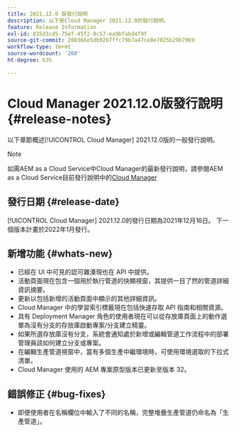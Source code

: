 ```yaml
---
title: 2021.12.0 版發行說明
description: 以下是Cloud Manager 2021.12.0的發行說明。
feature: Release Information
exl-id: 835d3cd5-75ef-45f2-8c57-ea9bfabd4f9f
source-git-commit: 200366e5db92b7ffc79b7a47ce8e7825b29b7969
workflow-type: tm+mt
source-wordcount: '268'
ht-degree: 63%

---
```


# Cloud Manager 2021.12.0版發行說明 {#release-notes}

以下章節概述[!UICONTROL Cloud Manager] 2021.12.0版的一般發行說明。

>[!NOTE]
>
>如需AEM as a Cloud Service中Cloud Manager的最新發行說明，請參閱AEM as a Cloud Service目前發行說明中的[Cloud Manager](https://experienceleague.adobe.com/docs/experience-manager-cloud-service/content/implementing/using-cloud-manager/release-notes-cloud-manager/release-notes-cm-current.html?lang=zh-Hant)

## 發行日期 {#release-date}

[!UICONTROL Cloud Manager] 2021.12.0的發行日期為2021年12月16日。 下一個版本計畫於2022年1月發行。

## 新增功能 {#whats-new}

* 已經在 UI 中可見的認可雜湊現也在 API 中提供。
* 活動頁面現在包含一個用於執行管道的快顯視窗，其提供一目了然的管道詳細資訊摘要。
* 更新以包括新增的活動頁面中顯示的其他詳細資訊。
* Cloud Manager 中的學習索引標籤現在包括快速存取 API 指南和相關資源。
* 具有 Deployment Manager 角色的使用者現在可以從存放庫頁面上的動作選單為沒有分支的存放庫啟動專案/分支建立精靈。
* 如果所選存放庫沒有分支，系統會通知處於新增或編輯管道工作流程中的部署管理員該如何建立分支或專案。
* 在編輯生產管道視窗中，當有多個生產中繼環境時，可使用環境選取的下拉式清單。
* Cloud Manager 使用的 AEM 專案原型版本已更新至版本 32。

## 錯誤修正 {#bug-fixes}

* 即便使用者在名稱欄位中輸入了不同的名稱，完整堆疊生產管道仍命名為「生產管道」。
